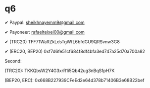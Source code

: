 # q6


✔  Paypal: sheikhnayemm9@gmail.com

✔  Payoneer: rafaelteixei00@gmail.com

✔  (TRC20) TFF71WaRZkLdsTgWfL6bfdGU9QRSvnw3G8

✔  (ERC20, BEP20) 0xf7d6fe51cf684f8df4bfa3ed747a25d70a700a82



Second:

(TRC20): TKKQbsW2Y4G3xrR1i5Qb42ug3nBqSfpH7K


(BEP20, ERC): 0x668B227939CFeEd2e64d378b71406B3e68B22bef
